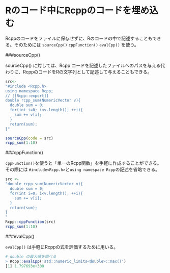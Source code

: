 # Rのコード中にRcppのコードを埋め込む

Rcppのコードをファイルに保存せずに、Rのコードの中で記述することもできる。そのためには `sourceCpp()` `cppFunction()` `evalCpp()` を使う。

###sourceCpp()

sourceCpp() に対しては、Rcpp コードを記述したファイルへのパスを与える代わりに、RcppのコードをRの文字列として記述して与えることもできる。

```R
src<-
"#include <Rcpp.h>
using namespace Rcpp;
// [[Rcpp::export]]
double rcpp_sum(NumericVector v){
  double sum = 0;
  for(int i=0; i<v.length(); ++i){
    sum += v[i];
  }
  return(sum);
}"

sourceCpp(code = src)
rcpp_sum(1:10)
```

###cppFunction()

`cppFunction()`を使うと「単一のRcpp関数」を手軽に作成することができる。その際には `#include<Rcpp.h>`と`using namespase Rcpp`の記述を省略できる。

```r
src <-
"double rcpp_sum(NumericVector v){
  double sum = 0;
  for(int i=0; i<v.length(); ++i){
    sum += v[i];
  }
  return(sum);
}
"
Rcpp::cppFunction(src)
rcpp_sum(1:10)
```

###evalCpp()

`evalCpp()` は手軽にRcppの式を評価するために用いる。

```r
# double の最大値を調べる
> Rcpp::evalCpp('std::numeric_limits<double>::max()')
[1] 1.797693e+308
```